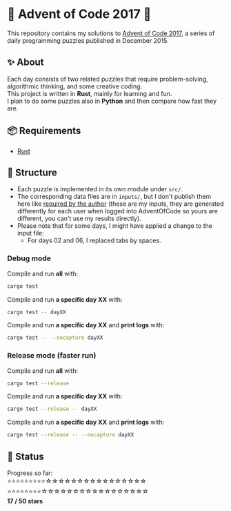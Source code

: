 # 🎄 Advent of Code 2017 🎄

This repository contains my solutions to [Advent of Code 2017](https://adventofcode.com/2017), a series of daily programming puzzles published in December 2015.

## ✨ About

Each day consists of two related puzzles that require problem-solving, algorithmic thinking, and some creative coding.  
This project is written in **Rust**, mainly for learning and fun.  
I plan to do some puzzles also in **Python** and then compare how fast they are.

## 📦 Requirements

- [Rust](https://www.rust-lang.org/tools/install)

## 🧠 Structure

- Each puzzle is implemented in its own module under `src/`.
- The corresponding data files are in `inputs/`, but I don't publish them here like [required by the author](https://adventofcode.com/2017/about) (these are my inputs, they are generated differently for each user when logged into AdventOfCode so yours are different, you can't use my results directly).
- Please note that for some days, I might have applied a change to the input file:
    - For days 02 and 06, I replaced tabs by spaces.

### Debug mode
Compile and run **all** with:
```bash
cargo test
```

Compile and run **a specific day XX** with:
```bash
cargo test -- dayXX
```

Compile and run **a specific day XX** and **print logs** with:
```bash
cargo test -- --nocapture dayXX
```

### Release mode (faster run)
Compile and run **all** with:
```bash
cargo test --release
```

Compile and run **a specific day XX** with:
```bash
cargo test --release -- dayXX
```

Compile and run **a specific day XX** and **print logs** with:
```bash
cargo test --release -- --nocapture dayXX
```

## 🚧 Status

Progress so far:  
⭐⭐⭐⭐⭐⭐⭐⭐⭐☆☆☆☆☆☆☆☆☆☆☆☆☆☆☆☆   
⭐⭐⭐⭐⭐⭐⭐⭐☆☆☆☆☆☆☆☆☆☆☆☆☆☆☆☆☆   
**17 / 50 stars**
